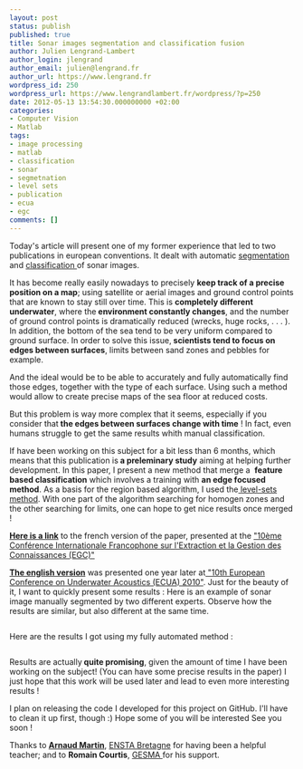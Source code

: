 ```yaml
---
layout: post
status: publish
published: true
title: Sonar images segmentation and classification fusion
author: Julien Lengrand-Lambert
author_login: jlengrand
author_email: julien@lengrand.fr
author_url: https://www.lengrand.fr
wordpress_id: 250
wordpress_url: https://www.lengrandlambert.fr/wordpress/?p=250
date: 2012-05-13 13:54:30.000000000 +02:00
categories:
- Computer Vision
- Matlab
tags:
- image processing
- matlab
- classification
- sonar
- segmetnation
- level sets
- publication
- ecua
- egc
comments: []
---
```

Today's article will present one of my former experience that led to two publications in european conventions.
It dealt with automatic <a title="segmentation wikipedia" href="https://en.wikipedia.org/wiki/Segmentation_(image_processing)" target="_blank">segmentation </a>and <a title="classification wikipedia" href="https://en.wikipedia.org/wiki/Classification_in_machine_learning" target="_blank">classification </a>of sonar images.

It has become really easily nowadays to precisely <strong>keep track of a precise position on a map</strong>; using satellite or aerial images and ground control points that are known to stay still over time.
This is <strong>completely different underwater</strong>, where the<strong> environment constantly changes</strong>, and the number of ground control points is dramatically reduced (wrecks, huge rocks, . . . ). In addition, the bottom of the sea tend to be very uniform compared to ground surface.
In order to solve this issue,<strong> scientists tend to focus on edges between surfaces</strong>, limits between sand zones and pebbles for example.

And the ideal would be to be able to accurately and fully automatically find those edges, together with the type of each surface. Using such a method would allow to create precise maps of the sea floor at reduced costs.

But this problem is way more complex that it seems, especially if you consider that<strong> the edges between surfaces change with time</strong> !
In fact, even humans struggle to get the same results whith manual classification.

If have been working on this subject for a bit less than 6 months, which means that this publication is<strong> a preleminary study</strong> aiming at helping further development.
In this paper, I present a new method that merge a  <strong>feature based classification</strong> which involves a training with <strong>an edge focused method</strong>.
As a basis for the region based algorithm, I used the<a title="level sets wikipedia" href="https://en.wikipedia.org/wiki/Level_set_method" target="_blank"> level-sets method</a>.
With one part of the algorithm searching for homogen zones and the other searching for limits, one can hope to get nice results once merged !

<strong><a title="GESMA_EGC" href="https://drive.google.com/open?id=0B4bXocpgiAyxN05ycllBT1RMOEk" target="_blank">Here is a link</a></strong> to the french version of the paper, presented at the <a title="EGC2010" href="https://www.projets.rnu.tn/egc2010/" target="_blank">"10ème Conférence Internationale Francophone sur l'Extraction et la Gestion des Connaissances (EGC)"</a>

<strong><a title="GESMA_ECUA" href="https://drive.google.com/open?id=0B4bXocpgiAyxMmxoelY4Y0Vpdm8" target="_blank">The english version</a></strong> was presented one year later at<a title="ECUA 2010" href="https://www.eaa-fenestra.org/event-calendar/list_of_events/2010/event.2009-06-30" target="_blank"> "10th European Conference on Underwater Acoustics (ECUA) 2010"</a>.
Just for the beauty of it, I want to quickly present some results :
Here is an example of sonar image manually segmented by two different experts. Observe how the results are similar, but also different at the same time.

<center><a href="https://drive.google.com/open?id=0B4bXocpgiAyxcEpIazJyMk5mb3M"><img class="aligncenter" src="https://drive.google.com/open?id=0B4bXocpgiAyxcEpIazJyMk5mb3M" alt="" border="0" /></a></center>

Here are the results I got using my fully automated method :

<center><a href="https://drive.google.com/open?id=0B4bXocpgiAyxWHkyemFBT2VuY28"><img class="aligncenter" src="https://drive.google.com/open?id=0B4bXocpgiAyxWHkyemFBT2VuY28" alt="" border="0" /></a></center>

Results are actually<strong> quite promising</strong>, given the amount of time I have been working on the subject! (You can have some precise results in the paper)
I just hope that this work will be used later and lead to even more interesting results !

I plan on releasing the code I developed for this project on GitHub. I'll have to clean it up first, though :)
Hope some of you will be interested
See you soon !

Thanks to <strong><a title="arnaud martin" href="https://www.arnaud.martin.free.fr/" target="_blank">Arnaud Martin</a></strong>, <a title="ensta bretagne" href="https://www.ensta-bretagne.fr/" target="_blank">ENSTA Bretagne</a> for having been a helpful teacher; and to <strong>Romain Courtis</strong>, <a title="gesma" href="https://www.defense.gouv.fr/dga/la-dga2/expertise-et-essais/gesma" target="_blank">GESMA </a>for his support.
